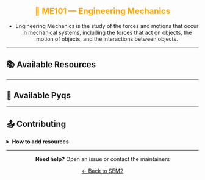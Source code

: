 <div align = "center" style="color:orange">

## 🚗 ME101 — Engineering Mechanics

</div>

<div align = "center">
    
- Engineering Mechanics is the study of the forces and motions that occur in mechanical systems, including the forces that act on objects, the motion of objects, and the interactions between objects.
</div>

---

## 📚 Available Resources

<div align="center">

<PDFViewer :resources="[
  { name: 'All Basics', fileId: '1L0RysNPpoFf9-_JLHo5D8U-Ix6VCl1bZ' },
  { name: 'Momentum and Collisions', fileId: '1F6jheMw1CHaikBudD0AAGCfBTEHz7kkf' },
  { name: 'Kinematics', fileId: '1TVrRXUz6_NVFpJxXbUQ8MbYI-6FD5CGe' },
  { name: 'Syllabus', fileId: '1Hwi4P1rFBjZzhLeKoQ-T6IrBCuvuNHLL' },
  { name: 'Projectile', fileId: '1mW17qYkOtQyetxFHo3lRUoFG8AYmvgH0' },
  { name: 'Rotational Dynamics', fileId: '1ZgMRuuyyW5VYBRmX9Zgw3n4i5AaaGNva' },
  { name: 'Assignment', fileId: '1b-4rkZMNrbxsgya3oabijjityycIKFCV' }
]" />

</div>

---

## 📑 Available Pyqs

<div align="center">

</div>

---

## 📤 Contributing

<details>
<summary><b>How to add resources</b></summary>

### Option A: Upload PDFs

```
CE102/
├── CE102_Mid_2024.pdf
├── CE102_End_2023.pdf
└── CE102_Notes_TopicX.pdf
```

### Option B: Add Drive Links (Recommended)

Add your Google Drive share link to the table above following the existing format.

**📝 Naming Convention**

- For exams: `CE102_Mid_YYYY.pdf` or `CE102_End_YYYY.pdf`
- For notes: `CE102_Lecture#_Topic.pdf`
- For assignments: `CE102_Assignment#_YYYY.pdf`

> 💡 **Important:** Only add files you have permission to share

</details>

---

<div align="center">

**Need help?** Open an issue or contact the maintainers

[← Back to SEM2](../)

</div>
